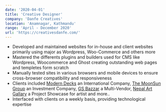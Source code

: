 ```yaml
---
date: '2020-04-01'
title: 'Creative Designer'
company: 'Danfe Creatives'
location: 'Anamnagar, Kathmandu'
range: 'April - December 2020'
url: 'https://creativesdanfe.com/'
---
```


- Developed and maintained websites for in-house and client websites primarily using major as Wordpress, Woo-Commerce and others more
- Mastered the differents plugins and builders used for CMS like Wordpress, Woocommerce and Ghost creating outstanding web pages and templetes form scratch
- Manually tested sites in various browsers and mobile devices to ensure cross-browser compatibility and responsiveness
- Clients included [Modern Decks](http://moderndecks.great-site.net/) an International Company, [The MoonSun Group](https://themoonsungroup.com/) an Investment Company, [GS Bazzar](https://gsonlinebazar.com/) a Multi-Vendor, [Nepal Art Gallary](http://nepalartgallery.great-site.net/) a Project Showcase for artist and more..
- Interfaced with clients on a weekly basis, providing technological expertise
